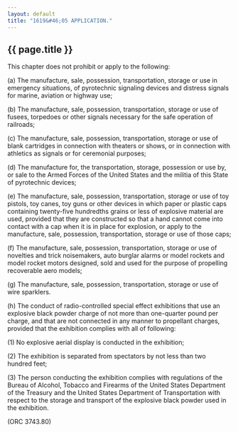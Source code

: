 ```yaml
---
layout: default 
title: "1619&#46;05 APPLICATION."
---
```


{{ page.title }}
----------------

This chapter does not prohibit or apply to the following:

​(a) The manufacture, sale, possession, transportation, storage or use
in emergency situations, of pyrotechnic signaling devices and distress
signals for marine, aviation or highway use;

​(b) The manufacture, sale, possession, transportation, storage or use
of fusees, torpedoes or other signals necessary for the safe operation
of railroads;

​(c) The manufacture, sale, possession, transportation, storage or use
of blank cartridges in connection with theaters or shows, or in
connection with athletics as signals or for ceremonial purposes;

​(d) The manufacture for, the transportation, storage, possession or use
by, or sale to the Armed Forces of the United States and the militia of
this State of pyrotechnic devices;

​(e) The manufacture, sale, possession, transportation, storage or use
of toy pistols, toy canes, toy guns or other devices in which paper or
plastic caps containing twenty-five hundredths grains or less of
explosive material are used, provided that they are constructed so that
a hand cannot come into contact with a cap when it is in place for
explosion, or apply to the manufacture, sale, possession,
transportation, storage or use of those caps;

​(f) The manufacture, sale, possession, transportation, storage or use
of novelties and trick noisemakers, auto burglar alarms or model rockets
and model rocket motors designed, sold and used for the purpose of
propelling recoverable aero models;

​(g) The manufacture, sale, possession, transportation, storage or use
of wire sparklers.

​(h) The conduct of radio-controlled special effect exhibitions that use
an explosive black powder charge of not more than one-quarter pound per
charge, and that are not connected in any manner to propellant charges,
provided that the exhibition complies with all of following:

​(1) No explosive aerial display is conducted in the exhibition;

​(2) The exhibition is separated from spectators by not less than two
hundred feet;

​(3) The person conducting the exhibition complies with regulations of
the Bureau of Alcohol, Tobacco and Firearms of the United States
Department of the Treasury and the United States Department of
Transportation with respect to the storage and transport of the
explosive black powder used in the exhibition.

(ORC 3743.80)

